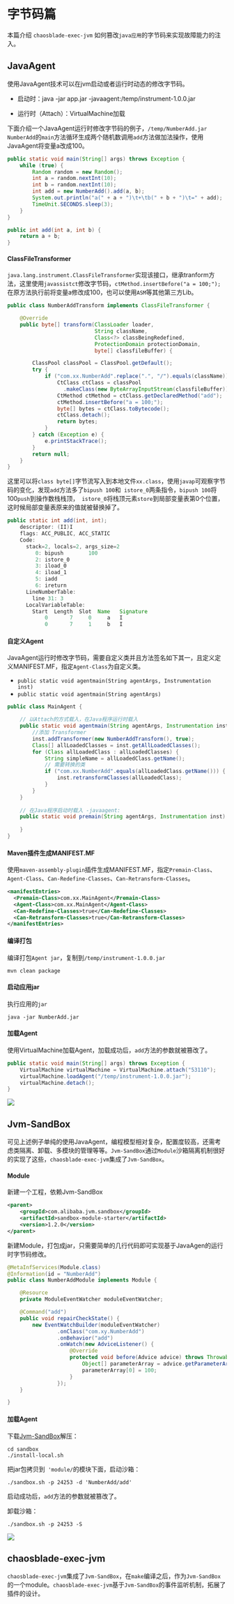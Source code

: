 

# 字节码篇

本篇介绍 `chaosblade-exec-jvm` 如何篡改`java应用`的字节码来实现故障能力的注入。

## JavaAgent

使用JavaAgent技术可以在jvm启动或者运行时动态的修改字节码。

- 启动时：java -jar app.jar -javaagent:/temp/instrument-1.0.0.jar

- 运行时（Attach）：VirtualMachine加载

下面介绍一个JavaAgent运行时修改字节码的例子，`/temp/NumberAdd.jar` `NumberAdd`的`main`方法循环生成两个随机数调用`add`方法做加法操作，使用JavaAgent将变量a改成100。
```` java
public static void main(String[] args) throws Exception {
    while (true) {
        Random random = new Random();
        int a = random.nextInt(10);
        int b = random.nextInt(10);
        int add = new NumberAdd().add(a, b);
        System.out.println("a(" + a + ")\t+\tb(" + b + ")\t=" + add);
        TimeUnit.SECONDS.sleep(3);
    }
}

public int add(int a, int b) {
    return a + b;
}
````

#### ClassFileTransformer

`java.lang.instrument.ClassFileTransformer`实现该接口，继承tranform方法，这里使用`javassistct`修改字节码，`ctMethod.insertBefore("a = 100;");`在原方法执行前将变量a修改成100，也可以使用`ASM`等其他第三方Lib。

````java
public class NumberAddTransform implements ClassFileTransformer {

    @Override
    public byte[] transform(ClassLoader loader,
                            String className,
                            Class<?> classBeingRedefined,
                            ProtectionDomain protectionDomain,
                            byte[] classfileBuffer) {

        ClassPool classPool = ClassPool.getDefault();
        try {
            if ("com.xx.NumberAdd".replace(".", "/").equals(className)) {
                CtClass ctClass = classPool
                  .makeClass(new ByteArrayInputStream(classfileBuffer));
                CtMethod ctMethod = ctClass.getDeclaredMethod("add");
                ctMethod.insertBefore("a = 100;");
                byte[] bytes = ctClass.toBytecode();
                ctClass.detach();
                return bytes;
            }
        } catch (Exception e) {
            e.printStackTrace();
        }
        return null;
    }
}
````

这里可以将`class byte[]`字节流写入到本地文件`xx.class`，使用`javap`可观察字节码的变化，发现`add`方法多了`bipush 100`和` istore_0`两条指令，`bipush 100`将 100`push`到操作数栈栈顶，` istore_0`将栈顶元素`store`到局部变量表第0个位置，这时候局部变量表原来的值就被替换掉了。

````java
public static int add(int, int);
    descriptor: (II)I
    flags: ACC_PUBLIC, ACC_STATIC
    Code:
      stack=2, locals=2, args_size=2
         0: bipush        100
         2: istore_0
         3: iload_0
         4: iload_1
         5: iadd
         6: ireturn
      LineNumberTable:
        line 31: 3
      LocalVariableTable:
        Start  Length  Slot  Name   Signature
            0       7     0     a   I
            0       7     1     b   I
````

#### 自定义Agent

JavaAgent运行时修改字节码，需要自定义类并且方法签名如下其一，且定义定义MANIFEST.MF，指定`Agent-Class`为自定义类。

- `public static void agentmain(String agentArgs, Instrumentation inst)   `
- `public static void agentmain(String agentArgs)`

````java
public class MainAgent {

    // 以Attach的方式载入，在Java程序运行时载入
    public static void agentmain(String agentArgs, Instrumentation inst) throws UnmodifiableClassException {
      	//添加 Transformer
      	inst.addTransformer(new NumberAddTransform(), true);
        Class[] allLoadedClasses = inst.getAllLoadedClasses();
        for (Class allLoadedClass : allLoadedClasses) {
            String simpleName = allLoadedClass.getName();
          	// 需要转换的类
          	if ("com.xx.NumberAdd".equals(allLoadedClass.getName())) {
                inst.retransformClasses(allLoadedClass);
            }
        }
    }
  
  	// 在Java程序启动时载入 -javaagent:
    public static void premain(String agentArgs, Instrumentation inst) {
       
    }
}
````

#### Maven插件生成MANIFEST.MF

使用`maven-assembly-plugin`插件生成MANIFEST.MF，指定`Premain-Class`、`Agent-Class`、`Can-Redefine-Classes`、`Can-Retransform-Classes`。

```` xml
<manifestEntries>
  <Premain-Class>com.xx.MainAgent</Premain-Class>
  <Agent-Class>com.xx.MainAgent</Agent-Class>
  <Can-Redefine-Classes>true</Can-Redefine-Classes>
  <Can-Retransform-Classes>true</Can-Retransform-Classes>
</manifestEntries>     
````

#### 编译打包
编译打包`Agent jar`，复制到`/temp/instrument-1.0.0.jar`
```` shell script
mvn clean package
````

#### 启动应用jar
执行应用的`jar`
````shell script
java -jar NumberAdd.jar
````

#### 加载Agent

使用VirtualMachine加载Agent，加载成功后，`add`方法的参数就被篡改了。

```java
public static void main(String[] args) throws Exception {
    VirtualMachine virtualMachine = VirtualMachine.attach("53110");
    virtualMachine.loadAgent("/temp/instrument-1.0.0.jar");
    virtualMachine.detach();
}
```
![](../images/agent.gif)

## Jvm-SandBox
可见上述例子单纯的使用JavaAgent，编程模型相对复杂，配置度较高，还需考虑类隔离、卸载、多模块的管理等等。`Jvm-SandBox`通过`Module`沙箱隔离机制很好的实现了这些，`chaosblade-exec-jvm`集成了`Jvm-SandBox`。

#### Module

新建一个工程，依赖Jvm-SandBox

````xml
<parent>
    <groupId>com.alibaba.jvm.sandbox</groupId>
    <artifactId>sandbox-module-starter</artifactId>
    <version>1.2.0</version>
</parent>
````

新建Module，打包成jar，只需要简单的几行代码即可实现基于JavaAgen的运行时字节码修改。

````java
@MetaInfServices(Module.class)
@Information(id = "NumberAdd")
public class NumberAddModule implements Module {

    @Resource
    private ModuleEventWatcher moduleEventWatcher;

    @Command("add")
    public void repairCheckState() {
        new EventWatchBuilder(moduleEventWatcher)
                .onClass("com.xy.NumberAdd")
                .onBehavior("add")
                .onWatch(new AdviceListener() {
                    @Override
                    protected void before(Advice advice) throws Throwable {
                        Object[] parameterArray = advice.getParameterArray();
                        parameterArray[0] = 100;
                    }
                });
    }

}
````

#### 加载Agent

下载[Jvm-SandBox](http://ompc.oss-cn-hangzhou.aliyuncs.com/jvm-sandbox/release/sandbox-stable-bin.zip)解压：

```shell
cd sandbox
./install-local.sh
```

把jar包拷贝到` 'module/`的模块下面，启动沙箱：

```shell
./sandbox.sh -p 24253 -d 'NumberAdd/add'
```

启动成功后，`add`方法的参数就被篡改了。

卸载沙箱：

```shell
./sandbox.sh -p 24253 -S
```

![](../images/agent-jvm-sandbox.gif)

## chaosblade-exec-jvm

`chaosblade-exec-jvm`集成了`Jvm-SandBox`，在`make`编译之后，作为`Jvm-SandBox`的一个module。`chaosblade-exec-jvm`基于`Jvm-SandBox`的事件监听机制，拓展了插件的设计。